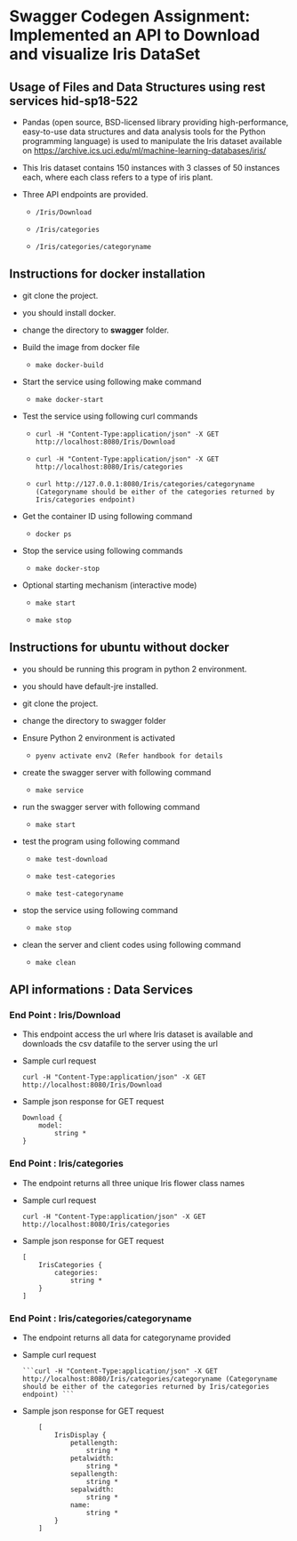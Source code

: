 # Swagger Codegen Assignment: Implemented an API to Download and visualize Iris DataSet
  
## Usage of Files and Data Structures using rest services hid-sp18-522

* Pandas (open source, BSD-licensed library providing
  high-performance, easy-to-use data structures and data analysis
  tools for the Python programming language) is used to
  manipulate the Iris dataset available on
  <https://archive.ics.uci.edu/ml/machine-learning-databases/iris/>

* This Iris dataset contains 150 instances with 3 classes of 50 instances each, where each class refers to a type of iris plant.


* Three API endpoints are provided.

  * ```/Iris/Download```
  
  * ```/Iris/categories```
  
  * ```/Iris/categories/categoryname```
  
 

## Instructions for docker installation

* git clone the project.

* you should install docker.

* change the directory to **swagger** folder.

* Build the image from docker file

	* ``` make docker-build ```

* Start the service using following make command
  
  * ```make docker-start```

* Test the service using following curl commands
  
  
  * ```curl -H "Content-Type:application/json" -X GET http://localhost:8080/Iris/Download```
  
  * ```curl -H "Content-Type:application/json" -X GET http://localhost:8080/Iris/categories```     
  
  
  * ```curl http://127.0.0.1:8080/Iris/categories/categoryname (Categoryname should be either of the categories returned by Iris/categories endpoint)```

  
  

* Get the container ID using following command
  
  * ```docker ps```

* Stop the service using following commands
  
  * ```make docker-stop```

* Optional starting mechanism (interactive mode)
  
  * ```make start``` 
  
  * ```make stop```
	
## Instructions for ubuntu without docker

* you should be running this program in python 2 environment.

* you should have default-jre installed.

* git clone the project.

* change the directory to swagger folder

* Ensure Python 2 environment is activated

	* ``` pyenv activate env2 (Refer handbook for details ```

* create the swagger server with following command
  
  * ```make service```

* run the swagger server with following command
  
  * ```make start```

* test the program using following command
  
  * ```make test-download```
  
  * ```make test-categories```
  
  * ```make test-categoryname```

* stop the service using following command
  
  * ```make stop```

* clean the server and client codes using following command
  
  * ```make clean```

## API informations : Data Services

### End Point : Iris/Download
  
  * This endpoint access the url where Iris dataset is available and downloads the csv datafile to the server using the url
 
  * Sample curl request
  
	  ```curl -H "Content-Type:application/json" -X GET http://localhost:8080/Iris/Download ```
  
  * Sample json response for GET request 
  
	```
	Download {
		model:	
			string *
	}

	```

### End Point : Iris/categories
  
  * The endpoint returns all three unique Iris flower class names 
  
  * Sample curl request
  
	  ```curl -H "Content-Type:application/json" -X GET http://localhost:8080/Iris/categories ```
 
  * Sample json response for GET request
  
	```
	[
		IrisCategories {
			categories:	
				string *
		}
	]

	```
### End Point : Iris/categories/categoryname

* The endpoint returns all data for categoryname provided 

* Sample curl request
	  
	  ```curl -H "Content-Type:application/json" -X GET http://localhost:8080/Iris/categories/categoryname (Categoryname should be either of the categories returned by Iris/categories endpoint) ```

 * Sample json response for GET request
 	
 	``` 
 		[
			IrisDisplay {
				petallength:	
					string *
				petalwidth:	
					string *
				sepallength:	
					string *
				sepalwidth:	
					string *
				name:	
					string *
			}
		]

	```
